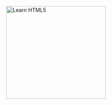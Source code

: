 <!DOCTYPE html>
<html>
   <head>
   </head>
   <body>
      <img src = "https://www.tutorialspoint.com/html5/images/html5-mini-logo.jpg"
      alt = "Learn HTML5" height = "250" width = "270" />
   </body>
</html>
